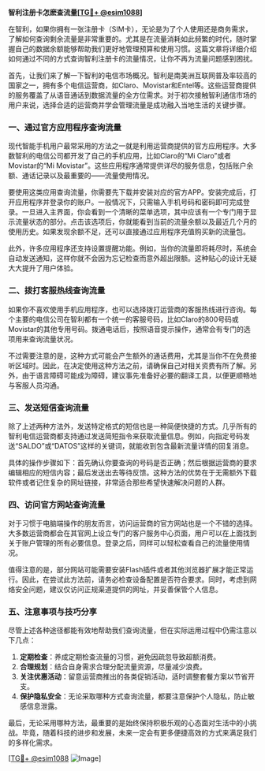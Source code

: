 **智利注册卡怎麽查流量[[TG💪+ @esim1088](https://t.me/s/esim1088)]**

在智利，如果你拥有一张注册卡（SIM卡），无论是为了个人使用还是商务需求，了解如何查询剩余流量是非常重要的。尤其是在流量消耗如此频繁的时代，随时掌握自己的数据余额能够帮助我们更好地管理预算和使用习惯。这篇文章将详细介绍如何通过不同的方式查询智利注册卡的流量情况，让你不再为流量问题感到困扰。

首先，让我们来了解一下智利的电信市场概况。智利是南美洲互联网普及率较高的国家之一，拥有多个电信运营商，如Claro、Movistar和Entel等。这些运营商提供的服务覆盖了从语音通话到数据流量的全方位需求。对于初次接触智利通信市场的用户来说，选择合适的运营商并学会管理流量是成功融入当地生活的关键步骤。

### **一、通过官方应用程序查询流量**

现代智能手机用户最常采用的方法之一就是利用运营商提供的官方应用程序。大多数智利的电信公司都开发了自己的手机应用，比如Claro的“Mi Claro”或者Movistar的“Mi Movistar”。这些应用程序通常提供详尽的服务信息，包括账户余额、通话记录以及最重要的——流量使用情况。

要使用这类应用查询流量，你需要先下载并安装对应的官方APP。安装完成后，打开应用程序并登录你的账户。一般情况下，只需输入手机号码和密码即可完成登录。一旦进入主界面，你会看到一个清晰的菜单选项，其中应该有一个专门用于显示流量状态的部分。点击该选项后，你就能看到当前的流量余额以及最近几个月的使用历史。如果发现余额不足，还可以直接通过应用程序充值购买新的流量包。

此外，许多应用程序还支持设置提醒功能。例如，当你的流量即将耗尽时，系统会自动发送通知，这样你就不会因为忘记检查而意外超出限额。这种贴心的设计无疑大大提升了用户体验。

### **二、拨打客服热线查询流量**

如果你不喜欢使用手机应用程序，也可以选择拨打运营商的客服热线进行咨询。每个主要的电信公司在智利都有一个统一的客服号码，比如Claro的800号码或Movistar的其他专用号码。拨通电话后，按照语音提示操作，通常会有专门的选项用来查询流量状况。

不过需要注意的是，这种方式可能会产生额外的通话费用，尤其是当你不在免费接听区域时。因此，在决定使用这种方法之前，请确保自己对相关资费有所了解。另外，由于语言障碍可能成为障碍，建议事先准备好必要的翻译工具，以便更顺畅地与客服人员沟通。

### **三、发送短信查询流量**

除了上述两种方法外，发送特定格式的短信也是一种简便快捷的方式。几乎所有的智利电信运营商都支持通过发送简短指令来获取流量信息。例如，向指定号码发送“SALDO”或“DATOS”这样的关键词，就能收到包含最新流量详情的回复消息。

具体的操作步骤如下：首先确认你要查询的号码是否正确；然后根据运营商的要求编辑相应的短信内容；最后发送出去等待反馈。这种方法的优势在于无需额外下载软件或者记住复杂的网址链接，非常适合那些希望快速解决问题的人群。

### **四、访问官方网站查询流量**

对于习惯于电脑端操作的朋友而言，访问运营商的官方网站也是一个不错的选择。大多数运营商都会在其官网上设立专门的客户服务中心页面，用户可以在上面找到关于账户管理的所有必要信息。登录之后，同样可以轻松查看自己的流量使用情况。

值得注意的是，部分网站可能需要安装Flash插件或者其他浏览器扩展才能正常运行。因此，在尝试此方法前，请务必检查设备配置是否符合要求。同时，考虑到网络安全问题，建议仅访问正规渠道提供的网址，并妥善保管个人信息。

### **五、注意事项与技巧分享**

尽管上述各种途径都能有效地帮助我们查询流量，但在实际运用过程中仍需注意以下几点：

1. **定期检查**：养成定期检查流量的习惯，避免因疏忽导致超额消费。
2. **合理规划**：结合自身需求合理分配流量资源，尽量减少浪费。
3. **关注优惠活动**：留意运营商推出的各类促销活动，适时调整套餐方案以节省开支。
4. **保护隐私安全**：无论采取哪种方式查询流量，都要注意保护个人隐私，防止敏感信息泄露。

最后，无论采用哪种方法，最重要的是始终保持积极乐观的心态面对生活中的小挑战。毕竟，随着科技的进步和发展，未来一定会有更多便捷高效的方式来满足我们的多样化需求。

[[TG💪+ @esim1088](https://t.me/s/esim1088) ![Image](https://i.postimg.cc/4NQfJmqS/Snipaste-2025-05-13-00-14-12.png)]